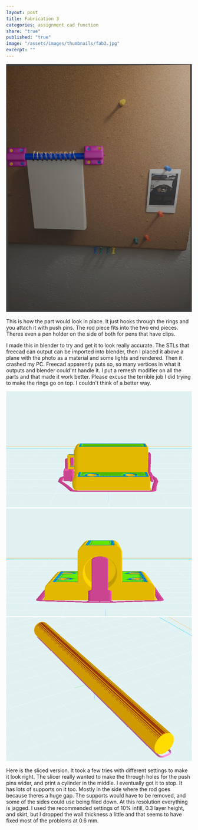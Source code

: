 ```yaml
---
layout: post
title: Fabrication 3
categories: assignment cad function
share: "true"
published: "true"
image: "/assets/images/thumbnails/fab3.jpg"
excerpt: ""
---
```


![box](/assets/images/print/rendered.jpg)

This is how the part would look in place. It just hooks through the rings and you attach it with push pins. The rod piece fits into the two end pieces. Theres even a pen holder on the side of both for pens that have clips. 

I made this in blender to try and get it to look really accurate. The STLs that freecad can output can be imported into blender, then I placed it above a plane with the photo as a material and some lights and rendered. Then it crashed my PC. Freecad apparently puts so, so many vertices in what it outputs and blender could'nt handle it. I put a remesh modifier on all the parts and that made it work better.
Please excuse the terrible job I did trying to make the rings go on top. I couldn't think of a better way.

![box](/assets/images/print/slice1.png)
![box](/assets/images/print/slice2.png)
![box](/assets/images/print/slice3.png)

Here is the sliced version. It took a few tries with different settings to make it look right. The slicer really wanted to make the through holes for the push pins wider, and print a cylinder in the middle. I eventually got it to stop. It has lots of supports on it too. Mostly in the side where the rod goes because theres a huge gap. The supports would have to be removed, and some of the sides could use being filed down. At this resolution everything is jagged. I used the recommended settings of 10% infill, 0.3 layer height, and skirt, but I dropped the wall thickness a little and that seems to have fixed most of the problems at 0.6 mm.
